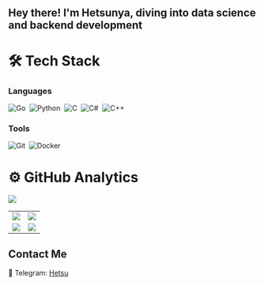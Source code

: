 ## Hey there! I'm Hetsunya, diving into data science and backend development

# 🛠 Tech Stack
### Languages

![Go](https://img.shields.io/badge/Go-00ADD8?style=for-the-badge&logo=go&logoColor=white)&nbsp;
![Python](https://img.shields.io/badge/Python-3776AB?style=for-the-badge&logo=python&logoColor=white)&nbsp;
![C](https://img.shields.io/badge/C-A8B9CC?style=for-the-badge&logo=c&logoColor=white)&nbsp;
![C#](https://img.shields.io/badge/C%23-239120?style=for-the-badge&logo=c-sharp&logoColor=white)&nbsp;
![C++](https://img.shields.io/badge/C%2B%2B-00599C?style=for-the-badge&logo=c%2B%2B&logoColor=white)&nbsp;

### Tools
![Git](https://img.shields.io/badge/Git-F05032?style=for-the-badge&logo=git&logoColor=white)&nbsp;
![Docker](https://img.shields.io/badge/docker%20-%230db7ed.svg?&style=for-the-badge&logo=docker&logoColor=white)&nbsp;

# ⚙️ GitHub Analytics

<table>
  <tr>
      <img src="https://github-profile-summary-cards.vercel.app/api/cards/profile-details?username=hetsunya&theme=transparent" />
  </tr>
  <tr>
    <td>
      <img src="https://github-profile-summary-cards.vercel.app/api/cards/most-commit-language?username=hetsunya&theme=transparent" />
    </td>
    <td>
      <img src="https://github-profile-summary-cards.vercel.app/api/cards/repos-per-language?username=hetsunya&theme=transparent" />
    </td>
  </tr>
  <tr>
    <td>
      <img src="https://github-profile-summary-cards.vercel.app/api/cards/stats?username=hetsunya&theme=transparent" />
    </td>
    <td>
      <img src="https://github-profile-summary-cards.vercel.app/api/cards/productive-time?username=hetsunya&theme=transparent" />
    </td>
  </tr>
</table>



## Contact Me

📱 Telegram: [Hetsu](https://t.me/permabanxdd)

